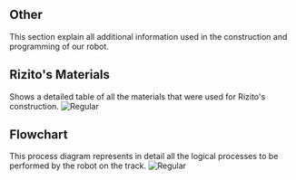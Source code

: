 ## Other

This section explain all additional information used in the construction and programming of our robot.

## Rizito's Materials
Shows a detailed table of all the  materials that were used for Rizito's construction. ![Regular](https://github.com/csvprobotica/Rizitos_2025/blob/main/other/Materials/Rizito-materials.jpg)


## Flowchart
This process diagram represents in detail all the logical processes to be performed by the robot on the track.
![Regular](https://github.com/csvprobotica/Rizitos_2025/blob/main/other/Materials/Rizito-materials.jpg)




